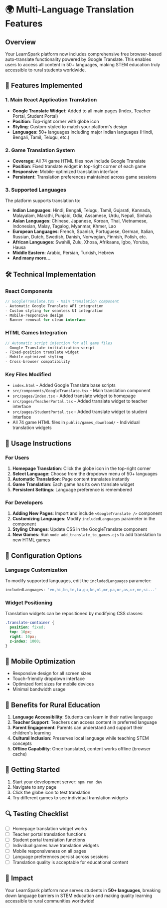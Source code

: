 # 🌍 Multi-Language Translation Features

## Overview
Your LearnSpark platform now includes comprehensive free browser-based auto-translate functionality powered by Google Translate. This enables users to access all content in 50+ languages, making STEM education truly accessible to rural students worldwide.

## 🚀 Features Implemented

### 1. **Main React Application Translation**
- **Google Translate Widget**: Added to all main pages (Index, Teacher Portal, Student Portal)
- **Position**: Top-right corner with globe icon
- **Styling**: Custom-styled to match your platform's design
- **Languages**: 50+ languages including major Indian languages (Hindi, Bengali, Tamil, Telugu, etc.)

### 2. **Game Translation System**
- **Coverage**: All 74 game HTML files now include Google Translate
- **Position**: Fixed translate widget in top-right corner of each game
- **Responsive**: Mobile-optimized translation interface
- **Persistent**: Translation preferences maintained across game sessions

### 3. **Supported Languages**
The platform supports translation to:
- **Indian Languages**: Hindi, Bengali, Telugu, Tamil, Gujarati, Kannada, Malayalam, Marathi, Punjabi, Odia, Assamese, Urdu, Nepali, Sinhala
- **Asian Languages**: Chinese, Japanese, Korean, Thai, Vietnamese, Indonesian, Malay, Tagalog, Myanmar, Khmer, Lao
- **European Languages**: French, Spanish, Portuguese, German, Italian, Russian, Dutch, Swedish, Danish, Norwegian, Finnish, Polish, etc.
- **African Languages**: Swahili, Zulu, Xhosa, Afrikaans, Igbo, Yoruba, Hausa
- **Middle Eastern**: Arabic, Persian, Turkish, Hebrew
- **And many more...**

## 🛠️ Technical Implementation

### React Components
```typescript
// GoogleTranslate.tsx - Main translation component
- Automatic Google Translate API integration
- Custom styling for seamless UI integration
- Mobile-responsive design
- Banner removal for clean interface
```

### HTML Games Integration
```javascript
// Automatic script injection for all game files
- Google Translate initialization script
- Fixed-position translate widget
- Mobile-optimized styling
- Cross-browser compatibility
```

### Key Files Modified
- `index.html` - Added Google Translate base scripts
- `src/components/GoogleTranslate.tsx` - Main translation component
- `src/pages/Index.tsx` - Added translate widget to homepage
- `src/pages/TeacherPortal.tsx` - Added translate widget to teacher interface
- `src/pages/StudentPortal.tsx` - Added translate widget to student interface
- All 74 game HTML files in `public/games_download/` - Individual translation widgets

## 🎯 Usage Instructions

### For Users
1. **Homepage Translation**: Click the globe icon in the top-right corner
2. **Select Language**: Choose from the dropdown menu of 50+ languages
3. **Automatic Translation**: Page content translates instantly
4. **Game Translation**: Each game has its own translate widget
5. **Persistent Settings**: Language preference is remembered

### For Developers
1. **Adding New Pages**: Import and include `<GoogleTranslate />` component
2. **Customizing Languages**: Modify `includedLanguages` parameter in the component
3. **Styling Changes**: Update CSS in the GoogleTranslate component
4. **New Games**: Run `node add_translate_to_games.cjs` to add translation to new HTML games

## 🔧 Configuration Options

### Language Customization
To modify supported languages, edit the `includedLanguages` parameter:
```javascript
includedLanguages: 'en,hi,bn,te,ta,gu,kn,ml,mr,pa,or,as,ur,ne,si...'
```

### Widget Positioning
Translation widgets can be repositioned by modifying CSS classes:
```css
.translate-container {
  position: fixed;
  top: 10px;
  right: 10px;
  z-index: 1000;
}
```

## 📱 Mobile Optimization
- Responsive design for all screen sizes
- Touch-friendly dropdown interface
- Optimized font sizes for mobile devices
- Minimal bandwidth usage

## 🌟 Benefits for Rural Education
1. **Language Accessibility**: Students can learn in their native language
2. **Teacher Support**: Teachers can access content in preferred language
3. **Parent Engagement**: Parents can understand and support their children's learning
4. **Cultural Inclusion**: Preserves local language while teaching STEM concepts
5. **Offline Capability**: Once translated, content works offline (browser cache)

## 🚀 Getting Started
1. Start your development server: `npm run dev`
2. Navigate to any page
3. Click the globe icon to test translation
4. Try different games to see individual translation widgets

## 🔍 Testing Checklist
- [ ] Homepage translation widget works
- [ ] Teacher portal translation functions
- [ ] Student portal translation functions  
- [ ] Individual games have translation widgets
- [ ] Mobile responsiveness on all pages
- [ ] Language preferences persist across sessions
- [ ] Translation quality is acceptable for educational content

## 🎉 Impact
Your LearnSpark platform now serves students in **50+ languages**, breaking down language barriers in STEM education and making quality learning accessible to rural communities worldwide!
